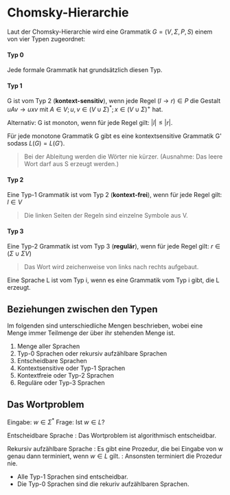 Chomsky-Hierarchie
==================

Laut der Chomsky-Hierarchie wird eine Grammatik $G = (V, \Sigma, P, S)$ einem von vier Typen zugeordnet:

#### Typ 0

Jede formale Grammatik hat grundsätzlich diesen Typ.

#### Typ 1

G ist vom Typ 2 (**kontext-sensitiv**), wenn jede Regel $(l \rightarrow r) \in P$ die Gestalt
$u A v \rightarrow u x v$ mit $A \in V; u, v \in (V \cup \Sigma)^*; x \in (V \cup \Sigma)^+$ hat.

Alternativ: G ist monoton, wenn für jede Regel gilt: $|l| \leq |r|$.

Für jede monotone Grammatik G gibt es eine kontextsensitive Grammatik G' sodass $L(G) = L(G')$.

> Bei der Ableitung werden die Wörter nie kürzer. (Ausnahme: Das leere Wort darf aus S erzeugt werden.)

#### Typ 2

Eine Typ-1 Grammatik ist vom Typ 2 (**kontext-frei**), wenn für jede Regel gilt: $l \in V$

> Die linken Seiten der Regeln sind einzelne Symbole aus V.

#### Typ 3

Eine Typ-2 Grammatik ist vom Typ 3 (**regulär**), wenn für jede Regel gilt:
$r \in (\Sigma \cup \Sigma V)$

> Das Wort wird zeichenweise von links nach rechts aufgebaut.

Eine Sprache L ist vom Typ i, wenn es eine Grammatik vom Typ i gibt, die L erzeugt.

## Beziehungen zwischen den Typen

Im folgenden sind unterschiedliche Mengen beschrieben,
wobei eine Menge immer Teilmenge der über ihr stehenden Menge ist.

1. Menge aller Sprachen
2. Typ-0 Sprachen oder rekursiv aufzählbare Sprachen
3. Entscheidbare Sprachen
4. Kontextsensitive oder Typ-1 Sprachen
5. Kontextfreie oder Typ-2 Sprachen
6. Reguläre oder Typ-3 Sprachen

## Das Wortproblem

Eingabe: $w \in \Sigma^*$
Frage: Ist $w \in L$?

Entscheidbare Sprache
: Das Wortproblem ist algorithmisch entscheidbar.

Rekursiv aufzählbare Sprache
: Es gibt eine Prozedur, die bei Eingabe von w genau dann terminiert, wenn $w \in L$ gilt.
: Ansonsten terminiert die Prozedur nie.

- Alle Typ-1 Sprachen sind entscheidbar.
- Die Typ-0 Sprachen sind die rekuriv aufzählbaren Sprachen.
